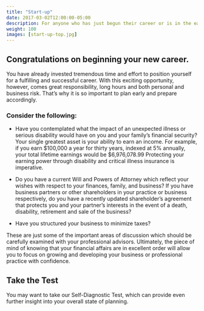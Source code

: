 ```yaml
---
title: "Start-up"
date: 2017-03-02T12:00:00-05:00
description: For anyone who has just begun their career or is in the early years.
weight: 100
images: [start-up-top.jpg]
---
```

## Congratulations on beginning your new career.

You have already invested tremendous time and effort to position yourself for a fulfilling and successful career. With this exciting opportunity, however, comes great responsibility, long hours and both personal and business risk. That’s why it is so important to plan early and prepare accordingly.

### Consider the following:

- Have you contemplated what the impact of an unexpected illness or serious disability would have on you and your family’s financial security? Your single greatest asset is your ability to earn an income. For example, if you earn $100,000 a year for thirty years, indexed at 5% annually, your total lifetime earnings would be $6,976,078.99 Protecting your earning power through disability and critical illness insurance is imperative.

- Do you have a current Will and Powers of Attorney which reflect your wishes with respect to your finances, family, and business?
If you have business partners or other shareholders in your practice or business respectively, do you have a recently updated shareholder’s agreement that protects you and your partner’s interests in the event of a death, disability, retirement and sale of the business?

- Have you structured your business to minimize taxes?

These are just some of the important areas of discussion which should be carefully examined with your professional advisors. Ultimately, the piece of mind of knowing that your financial affairs are in excellent order will allow you to focus on growing and developing your business or professional practice with confidence.

## Take the Test

You may want to take our Self-Diagnostic Test, which can provide even further insight into your overall state of planning.
